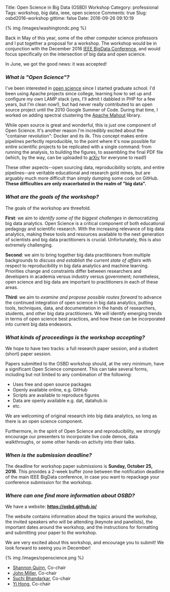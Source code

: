 Title: Open Science in Big Data (OSBD) Workshop
Category: professional
Tags: workshop, big data, ieee, open science
Comments: true
Slug: osbd2016-workshop
gittime: false
Date: 2016-09-26 09:10:19

{% img /images/washingtondc.png %}

Back in May of this year, some of the other computer science professors and I put together a proposal for a workshop. The workshop would be in conjunction with the December 2016 [IEEE BigData Conference](http://cci.drexel.edu/bigdata/bigdata2016/), and would focus specifically on the intersection of big data and open science.

In June, we got the good news: it was accepted!

### *What is "Open Science"?*

I've been interested in [open science](https://en.wikipedia.org/wiki/Open_science) since I started graduate school. I'd been using Apache projects since college, learning how to set up and configure my own LAMP stack (yes, I'll admit I dabbled in PHP for a few years, but I'm clean now!), but had never really contributed to an open source project until the 2010 Google Summer of Code. During that time, I worked on adding spectral clustering the [Apache Mahout](http://mahout.apache.org) library.

While open source is great and wonderful, this is just one component of Open Science. It's another reason I'm incredibly excited about the "container revolution": Docker and its ilk. This concept makes entire pipelines perfectly reproducible, to the point where it's now possible for entire scientific projects to be replicated with a single command: from running the analysis, to building the figures, to assembling the final PDF file (which, by the way, can be uploaded to [arXiv](http://arxiv.org) for everyone to read!)

These other aspects--open sourcing data, reproducibility scripts, and entire pipelines--are veritable educational and research gold mines, but are arguably much more difficult than simply dumping some code on GitHub. **These difficulties are only exacerbated in the realm of "big data".**

### *What are the goals of the workshop?*

The goals of the workshop are threefold.

**First**: we aim to *identify some of the biggest challenges* in democratizing big data analytics. Open Science is a critical component of both educational pedagogy and scientific research. With the increasing relevance of big data analytics, making these tools and resources available to the next generation of scientists and big data practitioners is crucial. Unfortunately, this is also extremely challenging.

**Second**: we aim to bring together big data practitioners from multiple backgrounds to *discuss and establish the current state of affairs* with respect to reproducibility in big data analytics and machine learning. Priorities change and constraints differ between researchers and developers in academia versus industry versus government; nonetheless, open science and big data are important to practitioners in each of these areas.

**Third**: we aim to *examine and propose possible routes forward* to advance the continued integration of open science in big data analytics, putting tools, techniques, data, and documentation in the hands of researchers, students, and other big data practitioners. We will identify emerging trends in terms of open science best practices, and how these can be incorporated into current big data endeavors.

### *What kinds of proceedings is the workshop accepting?*

We hope to have two tracks: a full research paper session, and a student (short) paper session.

Papers submitted to the OSBD workshop should, at the very minimum, have a significant Open Science component. This can take several forms, including but not limited to any combination of the following:

 - Uses free and open source packages
 - Openly available online, e.g. GitHub
 - Scripts are available to reproduce figures
 - Data are openly available e.g. dat, datahub.io
 - etc.

We are welcoming of original research into big data analytics, so long as there is an open science component.

Furthermore, in the spirit of Open Science and reproducibility, we strongly encourage our presenters to incorporate live code demos, data walkthroughs, or some other hands-on activity into their talks.

### *When is the submission deadline?*

The deadline for workshop paper submissions is **Sunday, October 25, 2016**. This provides a 2-week buffer zone between the notification deadline of the main IEEE BigData conference, in case you want to repackage your conference submission for the workshop.

### *Where can one find more information about OSBD?*

We have a website: **<a href="https://osbd.github.io/" target="_blank">https://osbd.github.io/</a>**

The website contains information about the topics around the workshop, the invited speakers who will be attending (keynote and panelists), the important dates around the workshop, and the instructions for formatting and submitting your paper to the workshop.

We are very excited about this workshop, and encourage you to submit! We look forward to seeing you in December!

{% img /images/openscience.png %}

 - <a href="http://cs.uga.edu/~squinn">Shannon Quinn</a>, Co-chair
 - <a href="http://cs.uga.edu/~jam/">John Miller</a>, Co-chair
 - <a href="http://cs.uga.edu/~suchi/">Suchi Bhandarkar</a>, Co-chair
 - <a href="http://cs.uga.edu/~yihong/">Yi Hong</a>, Co-chair
